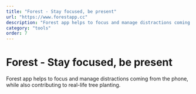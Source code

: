 ```yaml
---
title: "Forest - Stay focused, be present"
url: "https://www.forestapp.cc"
description: "Forest app helps to focus and manage distractions coming from the phone, while also contributing to real-life tree planting."
category: "tools"
order: 7
---
```


# Forest - Stay focused, be present

Forest app helps to focus and manage distractions coming from the phone, while also contributing to real-life tree planting.
